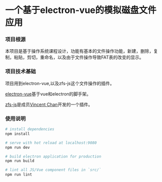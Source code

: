 # 一个基于electron-vue的模拟磁盘文件应用

### 项目根源

本项目是基于操作系统课程设计，功能有基本的文件操作功能，新建，删除，复制，粘贴，剪切，重命名，以及由于文件操作导致FAT表的改变的显示。

### 项目技术基础

项目用到electron-vue,以及zfs-js这个文件操作的插件。

[electron-vue](https://github.com/SimulatedGREG/electron-vue)基于vue和electron的脚手架。

[zfs-js](https://github.com/vincentdchan/zfs-js)是成员[Vincent Chan](https://github.com/vincentdchan)开发的一个插件。

### 使用说明
``` bash
# install dependencies
npm install

# serve with hot reload at localhost:9080
npm run dev

# build electron application for production
npm run build

# lint all JS/Vue component files in `src/`
npm run lint
